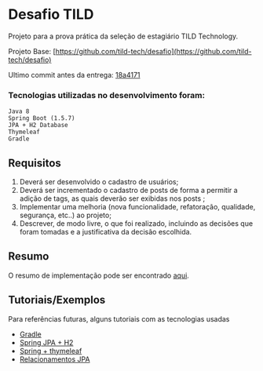 # Desafio TILD
Projeto para a prova prática da seleção de estagiário TILD Technology.

Projeto Base: [https://github.com/tild-tech/desafio](https://github.com/tild-tech/desafio)

Ultimo commit antes da entrega: [18a4171](https://github.com/lucasns/desafio-tild/commit/18a4171)

### Tecnologias utilizadas no desenvolvimento foram:

    Java 8
    Spring Boot (1.5.7)
    JPA + H2 Database
    Thymeleaf
    Gradle


## Requisitos
1. Deverá ser desenvolvido o cadastro de usuários;
2. Deverá ser incrementado o cadastro de posts de forma a permitir a adição de tags, as
quais deverão ser exibidas nos posts ;
3. Implementar uma melhoria (nova funcionalidade, refatoração, qualidade, segurança,
etc..) ao projeto;
4. Descrever, de modo livre, o que foi realizado, incluindo as decisões que foram tomadas
e a justificativa da decisão escolhida.

## Resumo
O resumo de implementação pode ser encontrado [aqui](/docs/resumo-implementacao.md).

## Tutoriais/Exemplos
Para referências futuras, alguns tutoriais com as tecnologias usadas
- [Gradle](https://spring.io/guides/gs/gradle/)
- [Spring JPA + H2](https://spring.io/guides/gs/accessing-data-jpa/)
- [Spring + thymeleaf](http://www.thymeleaf.org/doc/tutorials/3.0/thymeleafspring.html)
- [Relacionamentos JPA](http://www.universidadejava.com.br/materiais/jpa-manytoone/)

